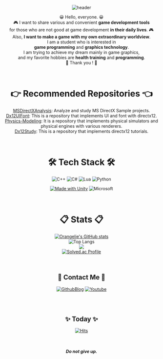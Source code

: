 <div align="center">

![header](https://capsule-render.vercel.app/api?text=It%20is%20silent,%20but%20proceeding%20hard&fontSize=35&rotate=0&color=383fff&fontColor=fd0753&type=Waving&animation=scaleIn)

😀 Hello, everyone.  😀  
🎮 I want to share various and convenient **game development tools**  
  for those who are not good at game development **in their daily lives**. 🎮   
Also, **I want to make a game with my own extraordinary worldview**.    
I am a student who is interested in  
**game programming** and **graphics technology**.  
I am trying to achieve my dream mainly in game graphics,  
and my favorite hobbies are **health training** and **programming**.  
 💖  Thank you ! 💖   
<br></br>

# 👉 Recommended Repositories 👈  
[MSDirectXAnalysis](https://github.com/orangelie/MSDirectXAnalysis): Analyze and study MS DirectX Sample projects.   
[Dx12UIFont](https://github.com/orangelie/Dx12UIFont): This is a repository that implements UI and font with directx12.   
[Physics-Modeling](https://github.com/orangelie/Physics-Modeling): It is a repository that implements physical simulators and physical engines with various renderers.   
[Dx12Study](https://github.com/orangelie/DirectX12Study): This is a repository that implements directx12 tutorials.   
<br></br>

# 🛠️ Tech Stack 🛠️

![C++](https://img.shields.io/badge/c++-%2300599C.svg?style=for-the-badge&logo=c%2B%2B&logoColor=white) ![C#](https://img.shields.io/badge/c%23-%23239120.svg?style=for-the-badge&logo=c-sharp&logoColor=white) ![Lua](https://img.shields.io/badge/lua-%232C2D72.svg?style=for-the-badge&logo=lua&logoColor=white) ![Python](https://img.shields.io/badge/python-3670A0?style=for-the-badge&logo=python&logoColor=ffdd54)
  
[![Made with Unity](https://img.shields.io/badge/Unity-57b9d3.svg?style=for-the-badge&logo=unity)](https://unity3d.com) ![Microsoft](https://img.shields.io/badge/DirectX12-0078D4?style=for-the-badge&logo=microsoft&logoColor=white)  
<br></br>
# 📋 Stats 📋
  [![Orangelie's GitHub stats](https://github-readme-stats.vercel.app/api?username=orangelie&show_icons=true&theme=tokyonight)](https://github.com/anuraghazra/github-readme-stats)      
        ![Top Langs](https://github-readme-stats.vercel.app/api/top-langs/?username=orangelie&layout=compact&theme=tokyonight)    
        <a href="https://opgc.me/#/users/orangelie" target="_blank"><img src="https://api.opgc.me/githubs/users/orangelie/tag/?theme=basic" /></a>  
        [![Solved.ac Profile](http://mazassumnida.wtf/api/v2/generate_badge?boj=qkrpark00)](https://solved.ac/qkrpark00/)  
<br></br>

## 📲 Contact Me 📲   
[![GithubBlog](https://img.shields.io/badge/Blog-100000?style=for-the-badge&logo=github&logoColor=white)](https://orangelie.github.io)  [![Youtube](https://img.shields.io/badge/YouTube-FF0000?style=for-the-badge&logo=youtube&logoColor=white)](https://www.youtube.com/channel/UCti5At3Qy_soSHXzbds0G7w)  

<br></br>
## ✨ Today ✨
[![Hits](https://hits.seeyoufarm.com/api/count/incr/badge.svg?url=https%3A%2F%2Fgithub.com%2Forangelie&count_bg=%23DD3939&title_bg=%23555555&icon=spreaker.svg&icon_color=%23FFFFFF&title=visitors&edge_flat=false)](https://hits.seeyoufarm.com)
<br></br>
<br></br>
***Do not give up.***

</div>
